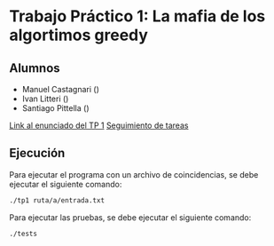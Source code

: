 # Trabajo Práctico 1: La mafia de los algortimos greedy

## Alumnos

- Manuel Castagnari (<num padron>)
- Ivan Litteri (<num padron>)
- Santiago Pittella (<num padron>)

[Link al enunciado del TP 1](https://algoritmos-rw.github.io/tda_bg/tps/2025_1/tp1/)
[Seguimiento de tareas](https://hackmd.io/zN-i_bS7R967_x7o3f_4hw)

## Ejecución

Para ejecutar el programa con un archivo de coincidencias, se debe ejecutar el siguiente comando:

```bash
./tp1 ruta/a/entrada.txt
```

Para ejecutar las pruebas, se debe ejecutar el siguiente comando:

```bash
./tests
```
